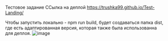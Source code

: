 Тестовое задание
ССылка на деплой https://trushka99.github.io/Test-Landing/

Чтобы запустить локально - npm run build, будет создаваться папка dist, где есть адаптированная версия, которая также была использованна для деплоя. 
![image](https://github.com/user-attachments/assets/9b13a78f-47ce-4cd7-9aee-defc2080731a)
